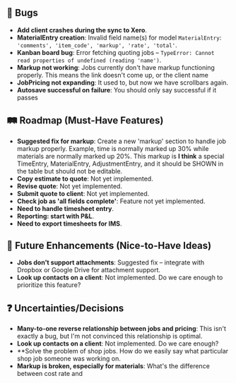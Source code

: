 ## 🐛 Bugs

- **Add client crashes during the sync to Xero**.
- **MaterialEntry creation**: Invalid field name(s) for model `MaterialEntry`: `'comments', 'item_code', 'markup', 'rate', 'total'`.
- **Kanban board bug**: Error fetching quoting jobs – `TypeError: Cannot read properties of undefined (reading 'name')`.
- **Markup not working**: Jobs currently don't have markup functioning properly.  This means the link doesn't come up, or the client name
- **JobPricing not expanding**: It used to, but now we have scrollbars again.
- **Autosave successful on failure**: You should only say successful if it passes

## 🛤️ Roadmap (Must-Have Features)

- **Suggested fix for markup**: Create a new 'markup' section to handle job markup properly. Example, time is normally marked up 30% while materials are normally marked up 20%.  This markup is **I think** a special TimeEntry, MaterialEntry, AdjustmentEntry, and it should be SHOWN in the table but should not be editable.
- **Copy estimate to quote**: Not yet implemented.
- **Revise quote**: Not yet implemented.
- **Submit quote to client**: Not yet implemented.
- **Check job as 'all fields complete'**: Feature not yet implemented.
- **Need to handle timesheet entry**.
- **Reporting: start with P&L**.
- **Need to export timesheets for IMS**.

## 🚀 Future Enhancements (Nice-to-Have Ideas)

- **Jobs don't support attachments**: Suggested fix – integrate with Dropbox or Google Drive for attachment support.
- **Look up contacts on a client**: Not implemented. Do we care enough to prioritize this feature?

## ❓ Uncertainties/Decisions

- **Many-to-one reverse relationship between jobs and pricing**: This isn't exactly a bug, but I'm not convinced this relationship is optimal.
- **Look up contacts on a client**: Not implemented. Do we care enough?
- **Solve the problem of shop jobs.  How do we easily say what particular shop job someone was working on.
- **Markup is broken, especially for materials**: What's the difference between cost rate and 